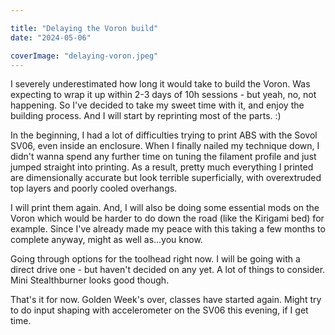 ```yaml
---

title: "Delaying the Voron build"
date: "2024-05-06"

coverImage: "delaying-voron.jpeg"
---
```

<!--more-->

I severely underestimated how long it would take to build the Voron. Was expecting to wrap it up within 2-3 days of 10h sessions - but yeah, no, not happening. So I've decided to take my sweet time with it, and enjoy the building process. And I will start by reprinting most of the parts. :)

In the beginning, I had a lot of difficulties trying to print ABS with the Sovol SV06, even inside an enclosure. When I finally nailed my technique down, I didn't wanna spend any further time on tuning the filament profile and just jumped straight into printing. As a result, pretty much everything I printed are dimensionally accurate but look terrible superficially, with overextruded top layers and poorly cooled overhangs. 

I will print them again. And, I will also be doing some essential mods on the Voron which would be harder to do down the road (like the Kirigami bed) for example. Since I've already made my peace with this taking a few months to complete anyway, might as well as...you know. 

Going through options for the toolhead right now. I will be going with a direct drive one - but haven't decided on any yet. A lot of things to consider. Mini Stealthburner looks good though.

That's it for now. Golden Week's over, classes have started again. Might try to do input shaping with accelerometer on the SV06 this evening, if I get time. 